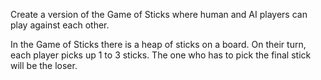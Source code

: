 Create a version of the Game of Sticks where human and AI players can play against each other.

In the Game of Sticks there is a heap of sticks on a board. On their turn, each player
picks up 1 to 3 sticks. The one who has to pick the final stick will be the loser.
